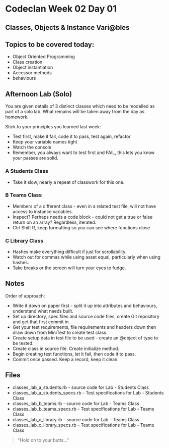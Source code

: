 # Codeclan Week 02 Day 01

## Classes, Objects & Instance Vari@bles

## Topics to be covered today:
* Object Oriented Programming
* Class creation
* Object instantiation
* Accessor methods
* behaviours

## Afternoon Lab (Solo)

You are given details of 3 distinct classes which need to be modelled as part
of a solo lab. What remains will be taken away from the day as homework.

Stick to your principles you learned last week:
* Test first, make it fail, code it to pass, test again, refactor
* Keep your variable names tight
* Watch the console
* Remember, you always want to test first and FAIL, this lets you know your passes are solid.

### A Students Class

* Take it slow, nearly a repeat of classwork for this one.


### B Teams Class

* Members of a different class - even in a related test file, will not have access to instance variables.
* Inspect? Perhaps needs a code block - could not get a true or false return on an array? Regardless, iterated.
* Ctrl Shift R, keep formatting so you can see where functions close


### C Library Class

* Hashes make everything difficult if just for scrollability.
* Watch out for commas while using asset equal, particularly when using hashes.
* Take breaks or the screen will turn your eyes to fudge.


## Notes

Order of approach:

* Write it down on paper first - split it up into attributes and behaviours, understand what needs built.
* Set up directory, spec files and source code files, create Git repository and get that first commit in.
* Get your test requirements, file requirements and headers down then draw down from MiniTest to create test class.
* Create setup data in test file to be used - create an @object of type to be tested.
* Create class in source file. Create initialize method.
* Begin creating test functions, let it fail, then code it to pass.
* Commit once passed. Keep a record, keep it clean.



## Files

* classes_lab_a_students.rb - source code for Lab - Students Class
* classes_lab_a_students_specs.rb - Test specifications for Lab - Students Class
* classes_lab_b_teams.rb - source code for Lab - Teams Class
* classes_lab_b_teams_specs.rb - Test specifications for Lab - Teams Class
* classes_lab_c_library.rb - source code for Lab - Teams Class
* classes_lab_c_library_specs.rb - Test specifications for Lab - Teams Class

> "Hold on to your butts..."
